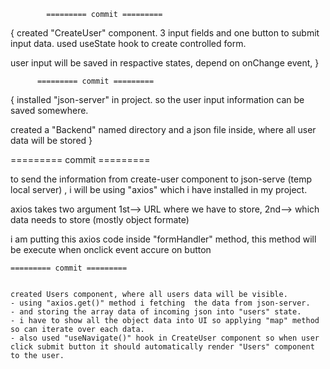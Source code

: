 

            ========= commit =========

{
created "CreateUser" component. 3 input fields and one button to submit input data.
used useState hook to create controlled form.

user input will be saved in respactive states, depend on onChange event, 
}



          ========= commit =========

{
    installed "json-server" in project. so the user input information can be saved somewhere.

created a "Backend" named directory and a json file inside, where all user data will be stored
}

  ========= commit =========

  to send the information from create-user component to json-serve (temp local server) , i will be using "axios" which i have installed in my project.

  axios takes two argument 1st--> URL where we have to store, 2nd-->  which data needs to store (mostly object formate)

  i am putting this axios code inside "formHandler" method, this method will be execute when onclick event accure on button


    ========= commit =========


    created Users component, where all users data will be visible.
    - using "axios.get()" method i fetching  the data from json-server.
    - and storing the array data of incoming json into "users" state.
    - i have to show all the object data into UI so applying "map" method so can iterate over each data.
    - also used "useNavigate()" hook in CreateUser component so when user click submit button it should automatically render "Users" component to the user.
    


